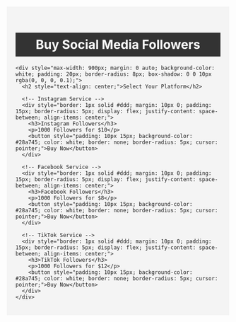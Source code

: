 <!-- ابدأ بكتابة الكود داخل أداة إدراج HTML في محرر بلوجر -->
<div style="background-color: #f4f4f4; padding: 20px;">
    <h1 style="text-align: center; background-color: #333; color: white; padding: 10px;">Buy Social Media Followers</h1>
  
    <div style="max-width: 900px; margin: 0 auto; background-color: white; padding: 20px; border-radius: 8px; box-shadow: 0 0 10px rgba(0, 0, 0, 0.1);">
      <h2 style="text-align: center;">Select Your Platform</h2>
  
      <!-- Instagram Service -->
      <div style="border: 1px solid #ddd; margin: 10px 0; padding: 15px; border-radius: 5px; display: flex; justify-content: space-between; align-items: center;">
        <h3>Instagram Followers</h3>
        <p>1000 Followers for $10</p>
        <button style="padding: 10px 15px; background-color: #28a745; color: white; border: none; border-radius: 5px; cursor: pointer;">Buy Now</button>
      </div>
  
      <!-- Facebook Service -->
      <div style="border: 1px solid #ddd; margin: 10px 0; padding: 15px; border-radius: 5px; display: flex; justify-content: space-between; align-items: center;">
        <h3>Facebook Followers</h3>
        <p>1000 Followers for $8</p>
        <button style="padding: 10px 15px; background-color: #28a745; color: white; border: none; border-radius: 5px; cursor: pointer;">Buy Now</button>
      </div>
  
      <!-- TikTok Service -->
      <div style="border: 1px solid #ddd; margin: 10px 0; padding: 15px; border-radius: 5px; display: flex; justify-content: space-between; align-items: center;">
        <h3>TikTok Followers</h3>
        <p>1000 Followers for $12</p>
        <button style="padding: 10px 15px; background-color: #28a745; color: white; border: none; border-radius: 5px; cursor: pointer;">Buy Now</button>
      </div>
    </div>
  </div  
